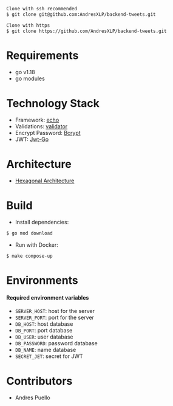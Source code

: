 ``` sh
Clone with ssh recommended
$ git clone git@github.com:AndresXLP/backend-tweets.git

Clone with https
$ git clone https://github.com/AndresXLP/backend-tweets.git 
```

# Requirements

* go v1.18
* go modules

# Technology Stack

- Framework: [echo](https://echo.labstack.com/)
- Validations: [validator](https://github.com/go-playground/validator)
- Encrypt Password: [Bcrypt](https://pkg.go.dev/golang.org/x/crypto/bcrypt)
- JWT: [Jwt-Go](https://github.com/golang-jwt/jwt)

# Architecture

- [Hexagonal Architecture](https://www.happycoders.eu/software-craftsmanship/hexagonal-architecture/)

# Build

* Install dependencies:

```sh
$ go mod download
```

* Run with Docker:

```sh 
$ make compose-up 
```

# Environments

#### Required environment variables

* `SERVER_HOST`: host for the server
* `SERVER_PORT`: port for the server
* `DB_HOST`: host database
* `DB_PORT`: port database
* `DB_USER`: user database
* `DB_PASSWORD`: password database
* `DB_NAME`: name database
* `SECRET_JET`: secret for JWT


# Contributors

* Andres Puello


